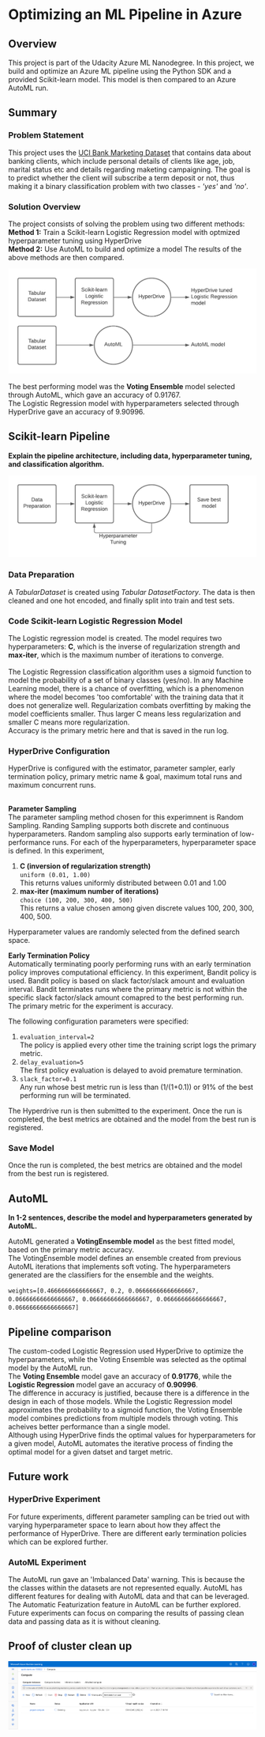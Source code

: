 # Optimizing an ML Pipeline in Azure

## Overview
This project is part of the Udacity Azure ML Nanodegree.
In this project, we build and optimize an Azure ML pipeline using the Python SDK and a provided Scikit-learn model.
This model is then compared to an Azure AutoML run.

## Summary

### **Problem Statement**
This project uses the [UCI Bank Marketing Dataset](https://archive.ics.uci.edu/ml/datasets/Bank+Marketing) that contains data about banking clients, which include personal details of clients like age, job, marital status etc and details regarding maketing campaigning.
The goal is to predict whether the client will subscribe a term deposit or not, thus making it a binary classification problem with two classes - *'yes'* and *'no'*.


### **Solution Overview**
The project consists of solving the problem using two different methods: <br>
**Method 1:** Train a Scikit-learn Logistic Regression model with optmized hyperparameter tuning using HyperDrive<br>
**Method 2:** Use AutoML to build and optimize a model
The results of the above methods are then compared.<br>

![project-overview](./images/project-overview.png)

The best performing model was the **Voting Ensemble** model selected through AutoML, which gave an accuracy of 0.91767. <br> 
The Logistic Regression model with hyperparameters selected through HyperDrive gave an accuracy of 9.90996. <br>


## Scikit-learn Pipeline
**Explain the pipeline architecture, including data, hyperparameter tuning, and classification algorithm.**

![scikit-learn pipeline](./images/LR-pipeline.png)

### **Data Preparation**
A *TabularDataset* is created using *Tabular DatasetFactory*. The data is then cleaned and one hot encoded, and finally split into train and test sets. 

### **Code Scikit-learn Logistic Regression Model** 
The Logistic regression model is created. The model requires two hyperparameters: **C**, which is the inverse of regularization strength and **max-iter**, which is the maximum number of iterations to converge.<br><br>The Logistic Regression classification algorithm uses a sigmoid function to model the probability of a set of binary classes (yes/no). In any Machine Learning model, there is a chance of overfitting, which is a phenomenon where the model becomes 'too comfortable' with the training data that it does not generalize well. Regularization combats overfitting by making the model coefficients smaller. Thus larger C means less regularization and smaller C means more regularization. <br>
Accuracy is the primary metric here and that is saved in the run log.

### **HyperDrive Configuration** 
HyperDrive is configured with the estimator, parameter sampler, early termination policy, primary metric name & goal, maximum total runs and maximum concurrent runs.  <br><br>

**Parameter Sampling**<br>
The parameter sampling method chosen for this experimnent is Random Sampling. Randing Sampling supports both discrete and continuous hyperparameters. 
Random sampling also supports early termination of low-performance runs. For each of the hyperparameters, hyperparameter space is defined. In this experiment,
1. **C (inversion of regularization strength)** <br>
    `uniform (0.01, 1.00)`<br>
    This returns values uniformly distributed between 0.01 and 1.00
2. **max-iter (maximum number of iterations)** <br>
    `choice (100, 200, 300, 400, 500)` <br>
    This returns a value chosen among given discrete values 100, 200, 300, 400, 500. <br>

Hyperparameter values are randomly selected from the defined search space.

**Early Termination Policy** <br>
Automatically terminating poorly performing runs with an early termination policy improves computational efficiency.
In this experiment, Bandit policy is used. Bandit policy is based on slack factor/slack amount and evaluation interval. Bandit terminates runs where the primary metric is not within the specific slack factor/slack amount comapred to the best performing run. 
The primary metric for the experiment is accuracy.

The following configuration parameters were specified:
1. `evaluation_interval=2`<br>
    The policy is applied every other time the training script logs the primary metric.
2. `delay_evaluation=5`<br>
    The first policy evaluation is delayed to avoid premature termination.
3. `slack_factor=0.1`<br>
    Any run whose best metric run is less than (1/(1+0.1)) or 91% of the best performing run will be terminated. 

The Hyperdrive run is then submitted to the experiment. Once the run is completed, the best metrics are obtained and the model from the best run is registered.

### **Save Model** 
Once the run is completed, the best metrics are obtained and the model from the best run is registered.


## AutoML
**In 1-2 sentences, describe the model and hyperparameters generated by AutoML.**

AutoML generated a **VotingEnsemble model** as the best fitted model, based on the primary metric accuracy.<br>
The VotingEnsemble model defines an ensemble created from previous AutoML iterations that implements soft voting. The hyperparameters generated are the classifiers for the ensemble and the weights. 

`weights=[0.4666666666666667, 0.2, 0.06666666666666667, 0.06666666666666667, 0.06666666666666667, 0.06666666666666667, 0.06666666666666667]`
                                                        
                                                                                                      

## Pipeline comparison

The custom-coded Logistic Regression used HyperDrive to optimize the hyperparameters, while the Voting Ensemble was selected as the optimal model by the AutoML run. <br>
The **Voting Ensemble** model gave an accuracy of **0.91776**, while the **Logistic Regression** model gave an accuracy of **0.90996**.<br>
The difference in accuracy is justified, because there is a difference in the design in each of those models. While the Logistic Regression model approximates the probability to a sigmoid function, the Voting Ensemble model combines predictions from multiple models through voting. This acheives better performance than a single model. <br>
Although using HyperDrive finds the optimal values for hyperparameters for a given model, AutoML automates the iterative process of finding the optimal model for a given datset and target metric.

## Future work

### HyperDrive Experiment
For future experiments, different parameter sampling can be tried out with varying hyperparameter space to learn about how they affect the performance of HyperDrive. There are different early termination policies which can be explored further.

### AutoML Experiment
The AutoML run gave an 'Imbalanced Data' warning. This is because the the classes within the datasets are not represented equally. AutoML has different features for dealing with AutoML data and that can be leveraged. 
The Automatic Featurization feature in AutoML can be further explored. Future experiments can focus on comparing the results of passing clean data and passing data as it is without cleaning. 

## Proof of cluster clean up
![scikit-learn pipeline](./images/compute-cleanup.png)
